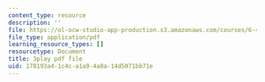 ```yaml
---
content_type: resource
description: ''
file: https://ol-ocw-studio-app-production.s3.amazonaws.com/courses/6-451-principles-of-digital-communication-ii-spring-2005/178193a41c4ca1a94a8a14d5071bb71e_YegKLHb9TOU.pdf
file_type: application/pdf
learning_resource_types: []
resourcetype: Document
title: 3play pdf file
uid: 178193a4-1c4c-a1a9-4a8a-14d5071bb71e
---
```

